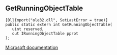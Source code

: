 ## GetRunningObjectTable

```
[DllImport("ole32.dll", SetLastError = true)]
public static extern int GetRunningObjectTable(
   uint reserved,
   out IRunningObjectTable pprot
);
```

[Microsoft documentation](https://docs.microsoft.com/en-us/windows/win32/api/oleidl/nf-oleidl-getrunningobjecttable)
